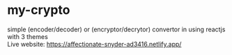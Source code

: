 # my-crypto
simple (encoder/decoder) or (encryptor/decrytor) convertor in using reactjs with 3 themes <br/>
Live website: https://affectionate-snyder-ad3416.netlify.app/
